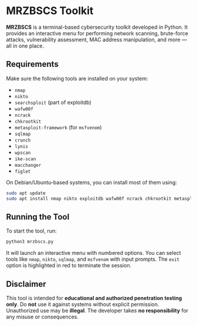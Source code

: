 # MRZBSCS Toolkit

**MRZBSCS** is a terminal-based cybersecurity toolkit developed in Python. It provides an interactive menu for performing network scanning, brute-force attacks, vulnerability assessment, MAC address manipulation, and more — all in one place.

## Requirements

Make sure the following tools are installed on your system:

- `nmap`
- `nikto`
- `searchsploit` (part of exploitdb)
- `wafw00f`
- `ncrack`
- `chkrootkit`
- `metasploit-framework` (for `msfvenom`)
- `sqlmap`
- `crunch`
- `lynis`
- `wpscan`
- `ike-scan`
- `macchanger`
- `figlet`

On Debian/Ubuntu-based systems, you can install most of them using:

```bash
sudo apt update
sudo apt install nmap nikto exploitdb wafw00f ncrack chkrootkit metasploit-framework sqlmap crunch lynis wpscan ike-scan macchanger figlet
```

## Running the Tool

To start the tool, run:

```bash
python3 mrzbscs.py
```

It will launch an interactive menu with numbered options. You can select tools like `nmap`, `nikto`, `sqlmap`, and `msfvenom` with input prompts. The `exit` option is highlighted in red to terminate the session.

## Disclaimer

This tool is intended for **educational and authorized penetration testing only**. Do **not** use it against systems without explicit permission. Unauthorized use may be **illegal**. The developer takes **no responsibility** for any misuse or consequences.
